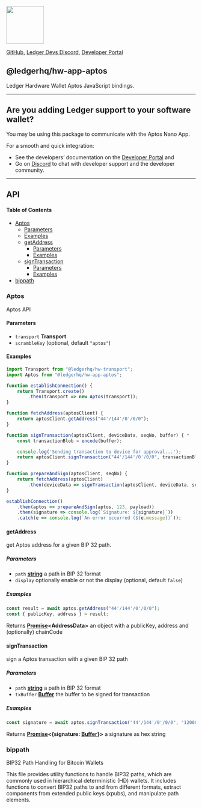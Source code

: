 <img src="https://user-images.githubusercontent.com/4631227/191834116-59cf590e-25cc-4956-ae5c-812ea464f324.png" height="100" />

[GitHub](https://github.com/LedgerHQ/ledger-live/),
[Ledger Devs Discord](https://developers.ledger.com/discord-pro),
[Developer Portal](https://developers.ledger.com/)

## @ledgerhq/hw-app-aptos

Ledger Hardware Wallet Aptos JavaScript bindings.

***

## Are you adding Ledger support to your software wallet?

You may be using this package to communicate with the Aptos Nano App.

For a smooth and quick integration:

*   See the developers’ documentation on the [Developer Portal](https://developers.ledger.com/docs/transport/overview/) and
*   Go on [Discord](https://developers.ledger.com/discord-pro/) to chat with developer support and the developer community.

***

## API

<!-- Generated by documentation.js. Update this documentation by updating the source code. -->

#### Table of Contents

*   [Aptos](#aptos)
    *   [Parameters](#parameters)
    *   [Examples](#examples)
    *   [getAddress](#getaddress)
        *   [Parameters](#parameters-1)
        *   [Examples](#examples-1)
    *   [signTransaction](#signtransaction)
        *   [Parameters](#parameters-2)
        *   [Examples](#examples-2)
*   [bippath](#bippath)

### Aptos

Aptos API

#### Parameters

*   `transport` **Transport**&#x20;
*   `scrambleKey`   (optional, default `"aptos"`)

#### Examples

```javascript
import Transport from "@ledgerhq/hw-transport";
import Aptos from "@ledgerhq/hw-app-aptos";

function establishConnection() {
    return Transport.create()
        .then(transport => new Aptos(transport));
}

function fetchAddress(aptosClient) {
    return aptosClient.getAddress("44'/144'/0'/0/0");
}

function signTransaction(aptosClient, deviceData, seqNo, buffer) { *
    const transactionBlob = encode(buffer);

    console.log('Sending transaction to device for approval...');
    return aptosClient.signTransaction("44'/144'/0'/0/0", transactionBlob);
}

function prepareAndSign(aptosClient, seqNo) {
    return fetchAddress(aptosClient)
        .then(deviceData => signTransaction(aptosClient, deviceData, seqNo));
}

establishConnection()
    .then(aptos => prepareAndSign(aptos, 123, payload))
    .then(signature => console.log(`Signature: ${signature}`))
    .catch(e => console.log(`An error occurred (${e.message})`));
```

#### getAddress

get Aptos address for a given BIP 32 path.

##### Parameters

*   `path` **[string](https://developer.mozilla.org/docs/Web/JavaScript/Reference/Global_Objects/String)** a path in BIP 32 format
*   `display`  optionally enable or not the display (optional, default `false`)

##### Examples

```javascript
const result = await aptos.getAddress("44'/144'/0'/0/0");
const { publicKey, address } = result;
```

Returns **[Promise](https://developer.mozilla.org/docs/Web/JavaScript/Reference/Global_Objects/Promise)\<AddressData>** an object with a publicKey, address and (optionally) chainCode

#### signTransaction

sign a Aptos transaction with a given BIP 32 path

##### Parameters

*   `path` **[string](https://developer.mozilla.org/docs/Web/JavaScript/Reference/Global_Objects/String)** a path in BIP 32 format
*   `txBuffer` **[Buffer](https://nodejs.org/api/buffer.html)** the buffer to be signed for transaction

##### Examples

```javascript
const signature = await aptos.signTransaction("44'/144'/0'/0/0", "12000022800000002400000002614000000001315D3468400000000000000C73210324E5F600B52BB3D9246D49C4AB1722BA7F32B7A3E4F9F2B8A1A28B9118CC36C48114F31B152151B6F42C1D61FE4139D34B424C8647D183142ECFC1831F6E979C6DA907E88B1CAD602DB59E2F");
```

Returns **[Promise](https://developer.mozilla.org/docs/Web/JavaScript/Reference/Global_Objects/Promise)<{signature: [Buffer](https://nodejs.org/api/buffer.html)}>** a signature as hex string

### bippath

BIP32 Path Handling for Bitcoin Wallets

This file provides utility functions to handle BIP32 paths,
which are commonly used in hierarchical deterministic (HD) wallets.
It includes functions to convert BIP32 paths to and from different formats,
extract components from extended public keys (xpubs), and manipulate path elements.
